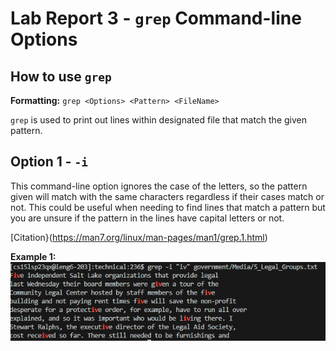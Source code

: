 # Lab Report 3 - `grep` Command-line Options

## How to use `grep`

**Formatting:** `grep <Options> <Pattern> <FileName>`

`grep` is used to print out lines within designated file that match the given pattern.

## Option 1 - `-i`

This command-line option ignores the case of the letters, so the pattern given will match with the same characters regardless if their cases match or not. This could be useful when needing to find lines that match a pattern but you are unsure if the pattern in the lines have capital letters or not.

[Citation}(https://man7.org/linux/man-pages/man1/grep.1.html)

**Example 1:**                                                                                                          
![image](ivExample.png)
